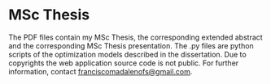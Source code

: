 # MSc Thesis
The PDF files contain my MSc Thesis, the corresponding extended abstract and the corresponding MSc Thesis presentation.
The .py files are python scripts of the optimization models described in the dissertation. 
Due to copyrights the web application source code is not public. For further information, contact franciscomadalenofs@gmail.com.
